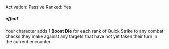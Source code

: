 Activation: Passive
Ranked: Yes
##### effect
Your character adds 1 **Boost Die** for each rank of Quick Strike to any combat checks they make against any targets that have not yet taken their turn in the current encounter